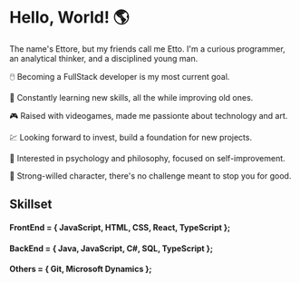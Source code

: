 # Hello, World! :earth_americas:

The name's Ettore, but my friends call me Etto. I'm a curious programmer, an analytical thinker, and a disciplined young man.

:computer_mouse: Becoming a FullStack developer is my most current goal.

🌱 Constantly learning new skills, all the while improving old ones.

:video_game: Raised with videogames, made me passionte about technology and art.

:chart: Looking forward to invest, build a foundation for new projects.

🤔 Interested in psychology and philosophy, focused on self-improvement. 

:triangular_flag_on_post: Strong-willed character, there's no challenge meant to stop you for good.


## Skillset

#### FrontEnd = { JavaScript, HTML, CSS, React, TypeScript };

#### BackEnd = { Java, JavaScript, C#, SQL, TypeScript };

#### Others = { Git, Microsoft Dynamics };
